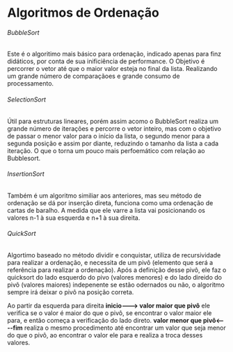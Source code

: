 # Algoritmos de Ordenação

###### BubbleSort

Este é o algoritimo mais básico para ordenação, indicado apenas para finz didáticos, por conta de sua inificiência de performance.
O Objetivo é percorrer o vetor até que o maior valor esteja no final da lista. Realizando um grande número de comparaçãoes e grande consumo de processamento.

###### SelectionSort

Útil para estruturas lineares, porém assim acomo o BubbleSort realiza um grande número de iterações e percorre o vetor inteiro, mas 
com o objetivo de passar o menor valor para o início da lista, o segundo menor para a segunda posição e assim por diante, reduzindo o tamanho
da lista a cada iteração. O que o torna um pouco mais perfoemático com relação ao Bubblesort.

###### InsertionSort

Também é um algoritmo similiar aos anteriores, mas seu método de ordenação se dá por inserção direta, funciona como uma ordenação de cartas de baralho.
A medida que ele varre a lista vai posicionando os valores n-1 à sua esquerda e n+1 à sua direita.

###### QuickSort

Algortimo baseado no método dividir e conquistar, utiliza de recursividade para realizar a ordenação, e necessita de um 
pivô (elemento que será a referência para realizar a ordenação). Após a definição desse pivô, ele faz o quicksort do lado esquerdo do pivo (valores menores)
e do lado direido do pivô (valores maiores) indepenente se estão odernados ou não, o algoritmo sempre irá deixar o pivô na posição correta.

Ao partir da esquerda para direita **inicio---> valor maior que pivô** ele verifica se o valor é maior do que o pivô, se encontrar o valor maior ele para, e então começa a verificação do 
lado direto. **valor menor que pivô<----fim** realiza o mesmo procedimento até encontrar um valor que seja menor do que o pivô, ao encontrar o valor ele para e realiza a troca desses valores.
